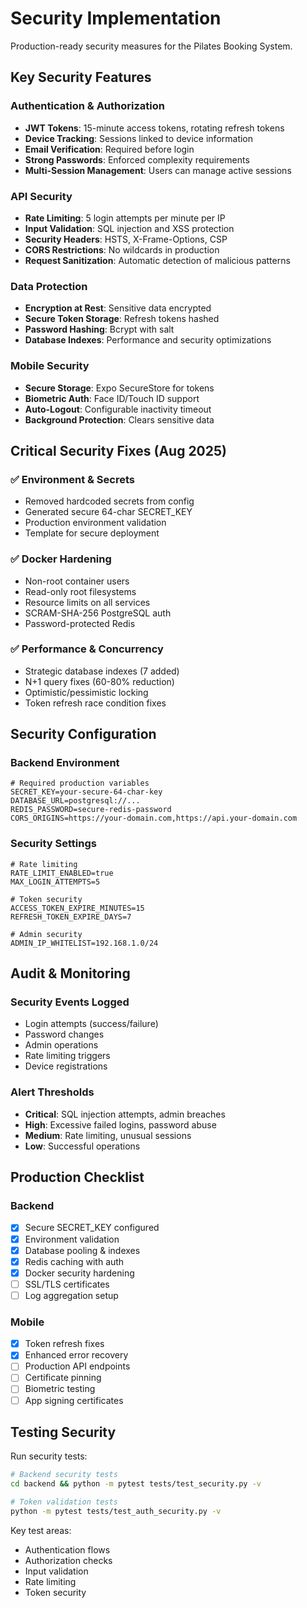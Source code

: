 # Security Implementation

Production-ready security measures for the Pilates Booking System.

## Key Security Features

### Authentication & Authorization
- **JWT Tokens**: 15-minute access tokens, rotating refresh tokens
- **Device Tracking**: Sessions linked to device information
- **Email Verification**: Required before login
- **Strong Passwords**: Enforced complexity requirements
- **Multi-Session Management**: Users can manage active sessions

### API Security
- **Rate Limiting**: 5 login attempts per minute per IP
- **Input Validation**: SQL injection and XSS protection
- **Security Headers**: HSTS, X-Frame-Options, CSP
- **CORS Restrictions**: No wildcards in production
- **Request Sanitization**: Automatic detection of malicious patterns

### Data Protection
- **Encryption at Rest**: Sensitive data encrypted
- **Secure Token Storage**: Refresh tokens hashed
- **Password Hashing**: Bcrypt with salt
- **Database Indexes**: Performance and security optimizations

### Mobile Security
- **Secure Storage**: Expo SecureStore for tokens
- **Biometric Auth**: Face ID/Touch ID support
- **Auto-Logout**: Configurable inactivity timeout
- **Background Protection**: Clears sensitive data

## Critical Security Fixes (Aug 2025)

### ✅ Environment & Secrets
- Removed hardcoded secrets from config
- Generated secure 64-char SECRET_KEY
- Production environment validation
- Template for secure deployment

### ✅ Docker Hardening  
- Non-root container users
- Read-only root filesystems
- Resource limits on all services
- SCRAM-SHA-256 PostgreSQL auth
- Password-protected Redis

### ✅ Performance & Concurrency
- Strategic database indexes (7 added)
- N+1 query fixes (60-80% reduction)
- Optimistic/pessimistic locking
- Token refresh race condition fixes

## Security Configuration

### Backend Environment
```env
# Required production variables
SECRET_KEY=your-secure-64-char-key
DATABASE_URL=postgresql://...
REDIS_PASSWORD=secure-redis-password
CORS_ORIGINS=https://your-domain.com,https://api.your-domain.com
```

### Security Settings
```env
# Rate limiting
RATE_LIMIT_ENABLED=true
MAX_LOGIN_ATTEMPTS=5

# Token security  
ACCESS_TOKEN_EXPIRE_MINUTES=15
REFRESH_TOKEN_EXPIRE_DAYS=7

# Admin security
ADMIN_IP_WHITELIST=192.168.1.0/24
```

## Audit & Monitoring

### Security Events Logged
- Login attempts (success/failure)
- Password changes
- Admin operations
- Rate limiting triggers
- Device registrations

### Alert Thresholds
- **Critical**: SQL injection attempts, admin breaches
- **High**: Excessive failed logins, password abuse
- **Medium**: Rate limiting, unusual sessions
- **Low**: Successful operations

## Production Checklist

### Backend
- [x] Secure SECRET_KEY configured
- [x] Environment validation
- [x] Database pooling & indexes
- [x] Redis caching with auth
- [x] Docker security hardening
- [ ] SSL/TLS certificates
- [ ] Log aggregation setup

### Mobile
- [x] Token refresh fixes
- [x] Enhanced error recovery
- [ ] Production API endpoints
- [ ] Certificate pinning
- [ ] Biometric testing
- [ ] App signing certificates

## Testing Security

Run security tests:
```bash
# Backend security tests
cd backend && python -m pytest tests/test_security.py -v

# Token validation tests
python -m pytest tests/test_auth_security.py -v
```

Key test areas:
- Authentication flows
- Authorization checks
- Input validation
- Rate limiting
- Token security